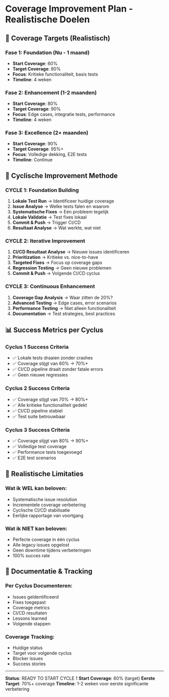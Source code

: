 # Coverage Improvement Plan - Realistische Doelen

## 🎯 **Coverage Targets (Realistisch)**

### **Fase 1: Foundation (Nu - 1 maand)**
- **Start Coverage**: 60%
- **Target Coverage**: 80%
- **Focus**: Kritieke functionaliteit, basis tests
- **Timeline**: 4 weken

### **Fase 2: Enhancement (1-2 maanden)**
- **Start Coverage**: 80%
- **Target Coverage**: 90%
- **Focus**: Edge cases, integratie tests, performance
- **Timeline**: 4 weken

### **Fase 3: Excellence (2+ maanden)**
- **Start Coverage**: 90%
- **Target Coverage**: 95%+
- **Focus**: Volledige dekking, E2E tests
- **Timeline**: Continue

## 🔄 **Cyclische Improvement Methode**

### **CYCLE 1: Foundation Building**
1. **Lokale Test Run** → Identificeer huidige coverage
2. **Issue Analyse** → Welke tests falen en waarom
3. **Systematische Fixes** → Eén probleem tegelijk
4. **Lokale Validatie** → Test fixes lokaal
5. **Commit & Push** → Trigger CI/CD
6. **Resultaat Analyse** → Wat werkte, wat niet

### **CYCLE 2: Iterative Improvement**
1. **CI/CD Resultaat Analyse** → Nieuwe issues identificeren
2. **Prioritization** → Kritieke vs. nice-to-have
3. **Targeted Fixes** → Focus op coverage gaps
4. **Regression Testing** → Geen nieuwe problemen
5. **Commit & Push** → Volgende CI/CD cyclus

### **CYCLE 3: Continuous Enhancement**
1. **Coverage Gap Analysis** → Waar zitten de 20%?
2. **Advanced Testing** → Edge cases, error scenarios
3. **Performance Testing** → Niet alleen functionaliteit
4. **Documentation** → Test strategies, best practices

## 📊 **Success Metrics per Cyclus**

### **Cyclus 1 Success Criteria**
- ✅ Lokale tests draaien zonder crashes
- ✅ Coverage stijgt van 60% → 70%+
- ✅ CI/CD pipeline draait zonder fatale errors
- ✅ Geen nieuwe regressies

### **Cyclus 2 Success Criteria**
- ✅ Coverage stijgt van 70% → 80%+
- ✅ Alle kritieke functionaliteit gedekt
- ✅ CI/CD pipeline stabiel
- ✅ Test suite betrouwbaar

### **Cyclus 3 Success Criteria**
- ✅ Coverage stijgt van 80% → 90%+
- ✅ Volledige test coverage
- ✅ Performance tests toegevoegd
- ✅ E2E test scenarios

## 🚨 **Realistische Limitaties**

### **Wat ik WEL kan beloven:**
- Systematische issue resolution
- Incrementele coverage verbetering
- Cyclische CI/CD stabilisatie
- Eerlijke rapportage van voortgang

### **Wat ik NIET kan beloven:**
- Perfecte coverage in één cyclus
- Alle legacy issues opgelost
- Geen downtime tijdens verbeteringen
- 100% succes rate

## 📝 **Documentatie & Tracking**

### **Per Cyclus Documenteren:**
- Issues geïdentificeerd
- Fixes toegepast
- Coverage metrics
- CI/CD resultaten
- Lessons learned
- Volgende stappen

### **Coverage Tracking:**
- Huidige status
- Target voor volgende cyclus
- Blocker issues
- Success stories

---

**Status**: READY TO START CYCLE 1
**Start Coverage**: 60% (target)
**Eerste Target**: 70%+ coverage
**Timeline**: 1-2 weken voor eerste significante verbetering